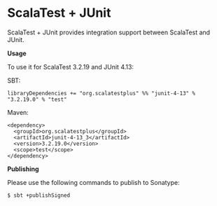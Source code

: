 # ScalaTest + JUnit
ScalaTest + JUnit provides integration support between ScalaTest and JUnit.

**Usage**

To use it for ScalaTest 3.2.19 and JUnit 4.13: 

SBT: 

```
libraryDependencies += "org.scalatestplus" %% "junit-4-13" % "3.2.19.0" % "test"
```

Maven: 

```
<dependency>
  <groupId>org.scalatestplus</groupId>
  <artifactId>junit-4-13_3</artifactId>
  <version>3.2.19.0</version>
  <scope>test</scope>
</dependency>
```

**Publishing**

Please use the following commands to publish to Sonatype: 

```
$ sbt +publishSigned
```
